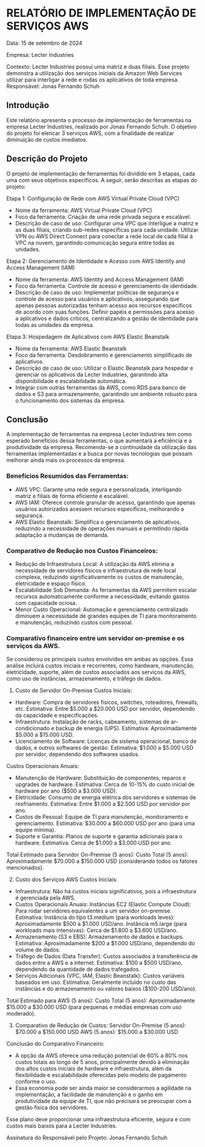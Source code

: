 # RELATÓRIO DE IMPLEMENTAÇÃO DE SERVIÇOS AWS

Data: 15 de setembro de 2024

Empresa: Lecter Industries     

Contexto: Lecter Industries possui uma matriz e duas filiais. Esse projeto demonstra a utilização dos serviços iniciais da Amazon Web Services utilizar para interligar a rede e rodas os aplicativos de toda empresa.
Responsável: Jonas Fernando Schuh
   
## Introdução
Este relatório apresenta o processo de implementação de ferramentas na empresa Lecter Industries, realizado por Jonas Fernando Schuh. 
O objetivo do projeto foi elencar 3 serviços AWS, com a finalidade de realizar diminuição de custos imediatos.

## Descrição do Projeto 
O projeto de implementação de ferramentas foi dividido em 3 etapas, cada uma com seus objetivos específicos. A seguir, serão descritas as etapas do projeto:

Etapa 1: Configuração de Rede com AWS Virtual Private Cloud (VPC)
- Nome da ferramenta: AWS Virtual Private Cloud (VPC)
- Foco da ferramenta: Criação de uma rede privada segura e escalável.
- Descrição de caso de uso: Configurar uma VPC que interligue a matriz e as duas filiais, criando sub-redes específicas para cada unidade. Utilizar VPN ou AWS Direct Connect para conectar a rede local de cada filial à VPC na nuvem, garantindo comunicação segura entre todas as unidades.

Etapa 2: Gerenciamento de Identidade e Acesso com AWS Identity and Access Management (IAM)
- Nome da ferramenta: AWS Identity and Access Management (IAM)
- Foco da ferramenta: Controle de acesso e gerenciamento de identidade.
- Descrição de caso de uso: Implementar políticas de segurança e controle de acesso para usuários e aplicativos, assegurando que apenas pessoas autorizadas tenham acesso aos recursos específicos de acordo com suas funções. Definir papéis e permissões para acesso a aplicativos e dados críticos, centralizando a gestão de identidade para todas as unidades da empresa.

Etapa 3: Hospedagem de Aplicativos com AWS Elastic Beanstalk
- Nome da ferramenta: AWS Elastic Beanstalk
- Foco da ferramenta: Desdobramento e gerenciamento simplificado de aplicativos.
- Descrição de caso de uso: Utilizar o Elastic Beanstalk para hospedar e gerenciar os aplicativos da Lecter Industries, garantindo alta disponibilidade e escalabilidade automática.
- Integrar com outras ferramentas da AWS, como RDS para banco de dados e S3 para armazenamento, garantindo um ambiente robusto para o funcionamento dos sistemas da empresa.

## Conclusão
A implementação de ferramentas na empresa Lecter Industries tem como esperado benefícios dessa ferramentas, o que aumentará a eficiência e a produtividade da empresa. 
Recomenda-se a continuidade da utilização das ferramentas implementadas e a busca por novas tecnologias que possam melhorar ainda mais os processos da empresa.

### Benefícios Resumidos das Ferramentas:
- AWS VPC: Garante uma rede segura e personalizada, interligando matriz e filiais de forma eficiente e escalável.
- AWS IAM: Oferece controle granular de acesso, garantindo que apenas usuários autorizados acessem recursos específicos, melhorando a segurança.
- AWS Elastic Beanstalk: Simplifica o gerenciamento de aplicativos, reduzindo a necessidade de operações manuais e permitindo rápida adaptação a mudanças de demanda.

### Comparativo de Redução nos Custos Financeiros:
- Redução de Infraestrutura Local: A utilização da AWS elimina a necessidade de servidores físicos e infraestrutura de rede local complexa, reduzindo significativamente os custos de manutenção, eletricidade e espaço físico.
- Escalabilidade Sob Demanda: As ferramentas da AWS permitem escalar recursos automaticamente conforme a necessidade, evitando gastos com capacidade ociosa.
- Menor Custo Operacional: Automação e gerenciamento centralizado diminuem a necessidade de grandes equipes de TI para monitoramento e manutenção, reduzindo custos com pessoal.

### Comparativo financeiro entre um servidor on-premise e os serviços da AWS. 
Se considerou os principais custos envolvidos em ambas as opções. Essa análise incluirá custos iniciais e recorrentes, como hardware, manutenção, eletricidade, suporte, além de custos associados aos serviços da AWS, como uso de instâncias, armazenamento, e tráfego de dados.

1. Custo de Servidor On-Premise
Custos Iniciais:
- Hardware: Compra de servidores físicos, switches, roteadores, firewalls, etc.
  Estimativa: Entre $5.000 a $20.000 USD por servidor, dependendo da capacidade e especificações.
- Infraestrutura: Instalação de racks, cabeamento, sistemas de ar-condicionado e backup de energia (UPS).
  Estimativa: Aproximadamente $5.000 a $15.000 USD.
- Licenciamento de Software: Licenças de sistema operacional, banco de dados, e outros softwares de gestão.
  Estimativa: $1.000 a $5.000 USD por servidor, dependendo dos softwares usados.

Custos Operacionais Anuais:
- Manutenção de Hardware: Substituição de componentes, reparos e upgrades de hardware.
  Estimativa: Cerca de 10-15% do custo inicial de hardware por ano ($500 a $3.000 USD).
- Eletricidade: Consumo de energia elétrica dos servidores e sistemas de resfriamento.
  Estimativa: Entre $1.000 a $2.500 USD por servidor por ano.
- Custos de Pessoal: Equipe de TI para manutenção, monitoramento e gerenciamento.
  Estimativa: $30.000 a $60.000 USD por ano (para uma equipe mínima).
- Suporte e Garantia: Planos de suporte e garantia adicionais para o hardware.
  Estimativa: Cerca de $1.000 a $3.000 USD por ano.

Total Estimado para Servidor On-Premise (5 anos):
  Custo Total (5 anos): Aproximadamente $70.000 a $150.000 USD (considerando todos os fatores mencionados).

2. Custo dos Serviços AWS
Custos Iniciais:
- Infraestrutura: Não há custos iniciais significativos, pois a infraestrutura é gerenciada pela AWS.
- Custos Operacionais Anuais:
  Instâncias EC2 (Elastic Compute Cloud): Para rodar servidores equivalentes a um servidor on-premise.
  Estimativa: Instância do tipo t3.medium (para workloads leves): Aproximadamente $500 a $1.000 USD/ano. Instância m5.large (para workloads mais intensivas): Cerca de $1.800 a $3.600 USD/ano.
- Armazenamento (S3 e EBS): Armazenamento de dados e backups.
  Estimativa: Aproximadamente $200 a $1.000 USD/ano, dependendo do volume de dados.
- Tráfego de Dados (Data Transfer): Custos associados à transferência de dados entre a AWS e a internet.
  Estimativa: $100 a $500 USD/ano, dependendo da quantidade de dados trafegados.
- Serviços Adicionais (VPC, IAM, Elastic Beanstalk): Custos variáveis baseados em uso.
  Estimativa: Geralmente incluído no custo das instâncias e do armazenamento ou valores baixos ($100-200 USD/ano).

Total Estimado para AWS (5 anos):
  Custo Total (5 anos): Aproximadamente $15.000 a $30.000 USD (para pequenas e médias empresas com uso moderado).
  
3. Comparativo de Redução de Custos:
Servidor On-Premise (5 anos): $70.000 a $150.000 USD
AWS (5 anos): $15.000 a $30.000 USD

Conclusão do Comparativo Financeiro:
- A opção da AWS oferece uma redução potencial de 60% a 80% nos custos totais ao longo de 5 anos, principalmente devido à eliminação dos altos custos iniciais de hardware e infraestrutura, além da flexibilidade e escalabilidade oferecidas pelo modelo de pagamento conforme o uso.
- Essa economia pode ser ainda maior se considerarmos a agilidade na implementação, a facilidade de manutenção e o ganho em produtividade da equipe de TI, que não precisará se preocupar com a gestão física dos servidores.

Esse plano deve proporcionar uma infraestrutura eficiente, segura e com custos mais baixos para a Lecter Industries.

Assinatura do Responsável pelo Projeto:
Jonas Fernando Schuh
